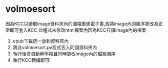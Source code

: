 # volmoesort

因為KCC只讀取image資料夾內的圖檔重建電子書,故將image內的順序更改為正常即可套入KCC
此程式未修改html檔案內因為KCC只讀image內的檔案

1. epub下載統一放到資料夾內
2. 將此volmoesort.py程式丟入同個資料夾內
3. 執行後會自動解壓縮且同時更改image內的檔案順序
4. 執行KCC轉檔即可!
